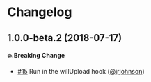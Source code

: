 # Changelog

## 1.0.0-beta.2 (2018-07-17)

#### :boom: Breaking Change
* [#15](https://github.com/elidupuis/ember-cli-deploy-archive/pull/15) Run in the willUpload hook ([@jrjohnson](https://github.com/jrjohnson))
